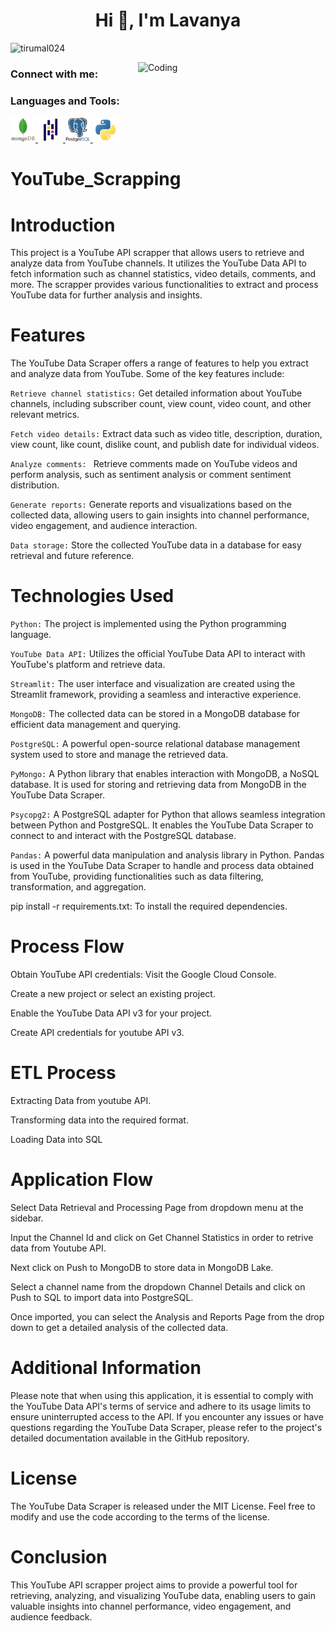 <h1 align="center">Hi 👋, I'm Lavanya </h1>
<p align="left"> <img src="https://komarev.com/ghpvc/?username=tirumal024&label=Profile%20views&color=0e75b6&style=flat" alt="tirumal024" /> </p>
<img align="right" alt="Coding" width="300" src="https://encrypted-tbn0.gstatic.com/images?q=tbn:ANd9GcRvVs-QDzBEUY-6mbj8YoPQQh1EeZ2kk6jCiRV-POw5FQ&usqp=CAU&ec=48600112">

<h3 align="left">Connect with me:</h3>
<p align="left">
</p>

<h3 align="left">Languages and Tools:</h3>
<p align="left"> <a href="https://www.mongodb.com/" target="_blank" rel="noreferrer"> <img src="https://raw.githubusercontent.com/devicons/devicon/master/icons/mongodb/mongodb-original-wordmark.svg" alt="mongodb" width="40" height="40"/> </a> <a href="https://pandas.pydata.org/" target="_blank" rel="noreferrer"> <img src="https://raw.githubusercontent.com/devicons/devicon/2ae2a900d2f041da66e950e4d48052658d850630/icons/pandas/pandas-original.svg" alt="pandas" width="40" height="40"/> </a> <a href="https://www.postgresql.org" target="_blank" rel="noreferrer"> <img src="https://raw.githubusercontent.com/devicons/devicon/master/icons/postgresql/postgresql-original-wordmark.svg" alt="postgresql" width="40" height="40"/> </a> <a href="https://www.python.org" target="_blank" rel="noreferrer"> <img src="https://raw.githubusercontent.com/devicons/devicon/master/icons/python/python-original.svg" alt="python" width="40" height="40"/> </a> </p>

# YouTube_Scrapping
# Introduction
This project is a YouTube API scrapper that allows users to retrieve and analyze data from YouTube channels. It utilizes the YouTube Data API to fetch information such as channel statistics, video details, comments, and more. The scrapper provides various functionalities to extract and process YouTube data for further analysis and insights.

# Features
The YouTube Data Scraper offers a range of features to help you extract and analyze data from YouTube. Some of the key features include:

`Retrieve channel statistics:` Get detailed information about YouTube channels, including subscriber count, view count, video count, and other relevant metrics.

`Fetch video details:` Extract data such as video title, description, duration, view count, like count, dislike count, and publish date for individual videos.

`Analyze comments: ` Retrieve comments made on YouTube videos and perform analysis, such as sentiment analysis or comment sentiment distribution.

`Generate reports:` Generate reports and visualizations based on the collected data, allowing users to gain insights into channel performance, video engagement, and audience interaction.

`Data storage:` Store the collected YouTube data in a database for easy retrieval and future reference.

# Technologies Used
`Python:` The project is implemented using the Python programming language.

`YouTube Data API:` Utilizes the official YouTube Data API to interact with YouTube's platform and retrieve data.

`Streamlit:` The user interface and visualization are created using the Streamlit framework, providing a seamless and interactive experience.

`MongoDB:` The collected data can be stored in a MongoDB database for efficient data management and querying.

`PostgreSQL:` A powerful open-source relational database management system used to store and manage the retrieved data.

`PyMongo:` A Python library that enables interaction with MongoDB, a NoSQL database. It is used for storing and retrieving data from MongoDB in the YouTube Data Scraper.

`Psycopg2:` A PostgreSQL adapter for Python that allows seamless integration between Python and PostgreSQL. It enables the YouTube Data Scraper to connect to and interact with the PostgreSQL database.

`Pandas:` A powerful data manipulation and analysis library in Python. Pandas is used in the YouTube Data Scraper to handle and process data obtained from YouTube, providing functionalities such as data filtering, transformation, and aggregation.

pip install -r requirements.txt: To install the required dependencies.

# Process Flow
Obtain YouTube API credentials: Visit the Google Cloud Console.

Create a new project or select an existing project.

Enable the YouTube Data API v3 for your project.

Create API credentials for youtube API v3.

# ETL Process
Extracting Data from youtube API.

Transforming data into the required format.

Loading Data into SQL

# Application Flow
Select Data Retrieval and Processing Page from dropdown menu at the sidebar.

Input the Channel Id and click on Get Channel Statistics in order to retrive data from Youtube API.

Next click on Push to MongoDB to store data in MongoDB Lake.

Select a channel name from the dropdown Channel Details and click on Push to SQL to import data into PostgreSQL.

Once imported, you can select the Analysis and Reports Page from the drop down to get a detailed analysis of the collected data.

# Additional Information
Please note that when using this application, it is essential to comply with the YouTube Data API's terms of service and adhere to its usage limits to ensure uninterrupted access to the API. If you encounter any issues or have questions regarding the YouTube Data Scraper, please refer to the project's detailed documentation available in the GitHub repository.

# License
The YouTube Data Scraper is released under the MIT License. Feel free to modify and use the code according to the terms of the license.

# Conclusion
This YouTube API scrapper project aims to provide a powerful tool for retrieving, analyzing, and visualizing YouTube data, enabling users to gain valuable insights into channel performance, video engagement, and audience feedback.
